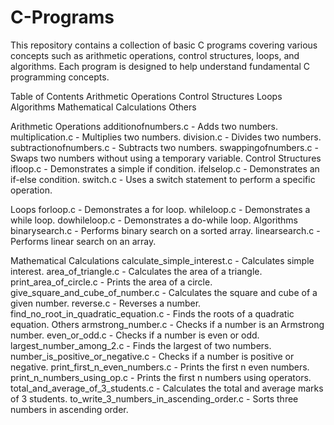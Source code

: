 # C-Programs
This repository contains a collection of basic C programs covering various concepts such as arithmetic operations, control structures, loops, and algorithms. Each program is designed to help understand fundamental C programming concepts.

Table of Contents
Arithmetic Operations
Control Structures
Loops
Algorithms
Mathematical Calculations
Others

Arithmetic Operations
additionofnumbers.c - Adds two numbers.
multiplication.c - Multiplies two numbers.
division.c - Divides two numbers.
subtractionofnumbers.c - Subtracts two numbers.
swappingofnumbers.c - Swaps two numbers without using a temporary variable.
Control Structures
ifloop.c - Demonstrates a simple if condition.
ifelselop.c - Demonstrates an if-else condition.
switch.c - Uses a switch statement to perform a specific operation.

Loops
forloop.c - Demonstrates a for loop.
whileloop.c - Demonstrates a while loop.
dowhileloop.c - Demonstrates a do-while loop.
Algorithms
binarysearch.c - Performs binary search on a sorted array.
linearsearch.c - Performs linear search on an array.

Mathematical Calculations
calculate_simple_interest.c - Calculates simple interest.
area_of_triangle.c - Calculates the area of a triangle.
print_area_of_circle.c - Prints the area of a circle.
give_square_and_cube_of_number.c - Calculates the square and cube of a given number.
reverse.c - Reverses a number.
find_no_root_in_quadratic_equation.c - Finds the roots of a quadratic equation. Others
armstrong_number.c - Checks if a number is an Armstrong number.
even_or_odd.c - Checks if a number is even or odd.
largest_number_among_2.c - Finds the largest of two numbers.
number_is_positive_or_negative.c - Checks if a number is positive or negative.
print_first_n_even_numbers.c - Prints the first n even numbers.
print_n_numbers_using_op.c - Prints the first n numbers using operators.
total_and_average_of_3_students.c - Calculates the total and average marks of 3 students.
to_write_3_numbers_in_ascending_order.c - Sorts three numbers in ascending order.
